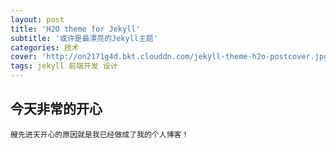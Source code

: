 ```yaml
---
layout: post
title: 'H2O theme for Jekyll'
subtitle: '或许是最漂亮的Jekyll主题'
categories: 技术
cover: 'http://on2171g4d.bkt.clouddn.com/jekyll-theme-h2o-postcover.jpg'
tags: jekyll 前端开发 设计
---
```



## 今天非常的开心

	艘先进天开心的原因就是我已经做成了我的个人博客！